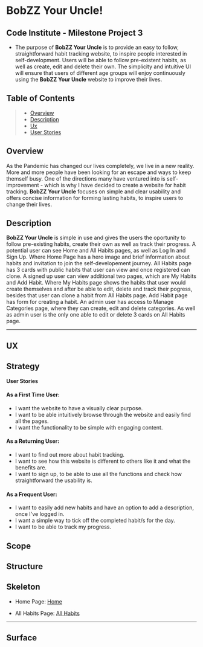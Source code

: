 # BobZZ Your Uncle!

## Code Institute - Milestone Project 3


- The purpose of **BobZZ Your Uncle** is to provide an easy to follow, straightforward habit tracking website, to inspire people interested in self-development. Users will be able to follow pre-existent habits, as well as create, edit and delete their own. The simplicity and intuitive UI will ensure that users of different age groups will enjoy continuously using the **BobZZ Your Uncle** website to improve their lives.


## Table of Contents
> - [Overview](#overview)
> - [Description](#description)
> - [Ux](#ux)
> - [User Stories](#user-stories)



## Overview
 As the Pandemic has changed our lives completely, we live in a new reality. More and more people have been looking for an escape and ways to keep themself busy. One of the directions many have ventured into is self-improvement - which is why I have decided to create a website for habit tracking. **BobZZ Your Uncle** focuses on simple and clear usability and offers concise information for forming lasting habits, to inspire users to change their lives. 

 
## Description 

**BobZZ Your Uncle** is simple in use and gives the users the oportunity to follow pre-existing habits, create their own as well as track their progress. A potential user can see Home and All Habits pages, as well as Log In and Sign Up. Where Home Page has a hero image and brief information about habits and invitation to join the self-developement journey. All Habits page has 3 cards with public habits that user can view and once registered can clone. A signed up user can view additional two pages, which are My Habits and Add Habit. Where My Habits page shows the habits that user would create themselves and after be able to edit, delete and track their pogress, besides that user can clone a habit from All Habits page. Add Habit page has form for creating a habit. An admin user has access to Manage Categories page, where they can create, edit and delete categories. As well as admin user is the only one able to edit or delete 3 cards on All Habits page.


---
## UX  

## Strategy


**User Stories**

#### As a First Time User:
- I want the website to have a visually clear purpose.
- I want to be able intuitively browse through the website and easily find all the pages.
- I want the functionality to be simple with engaging content.

#### As a Returning User: 
- I want to find out more about habit tracking.
- I want to see how this website is different to others like it and what the benefits are.
- I want to sign up, to be able to use all the functions and check how straightforward the usability is.


#### As a Frequent User: 
- I want to easily add new habits and have an option to add a description, once I've logged in.
- I want a simple way to tick off the completed habit/s for the day.
- I want to be able to track my progress.

## Scope



## Structure



## Skeleton

- Home Page: <a href="wireframes/home-wireframe-b.pdf" target="_blank" >Home</a>

- All Habits Page: <a href="wireframes/habits-wireframe-b.pdf" target="_blank" >All Habits</a>
---

## Surface

